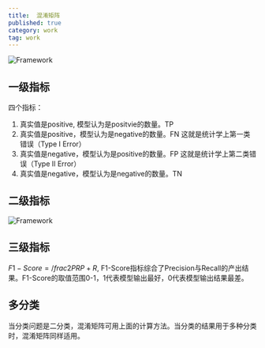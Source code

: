```yaml
---
title:  混淆矩阵
published: true
category: work
tag: work
---
```


![Framework](http://plusnet.cn/assets/include/confusion_matrix.png)

## 一级指标

四个指标：
1. 真实值是positive, 模型认为是positvie的数量。TP
2. 真实值是positive，模型认为是negative的数量。FN 这就是统计学上第一类错误（Type Ⅰ Error）
3. 真实值是negative，模型认为是positive的数量。FP 这就是统计学上第二类错误（Type Ⅱ Error）
4. 真实值是negative，模型认为是negative的数量。TN

## 二级指标
![Framework](http://plusnet.cn/assets/include/confusion_matrix_2.png)

## 三级指标

$F1-Score=/frac{2PR}{P+R}$, F1-Score指标综合了Precision与Recall的产出结果。F1-Score的取值范围0-1，1代表模型输出最好，0代表模型输出结果最差。

## 多分类
当分类问题是二分类，混淆矩阵可用上面的计算方法。当分类的结果用于多种分类时，混淆矩阵同样适用。